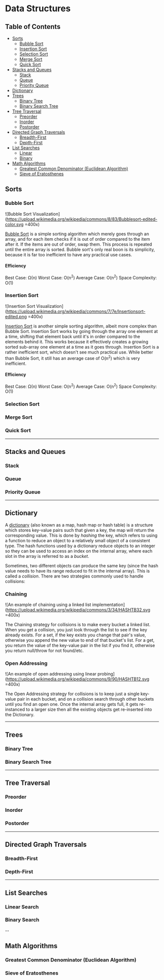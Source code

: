 # Data Structures

## Table of Contents
  - [Sorts](https://github.com/zckeyser/data-structures/blob/master/README.md#L32)
    - [Bubble Sort](https://github.com/zckeyser/data-structures/blob/master/README.md#L34)
    - [Insertion Sort](https://github.com/zckeyser/data-structures/blob/master/README.md#L45)
    - [Selection Sort](https://github.com/zckeyser/data-structures/blob/master/README.md#L56)
    - [Merge Sort]()
    - [Quick Sort]()
  - [Stacks and Queues]()
    - [Stack]()
    - [Queue]()
    - [Priority Queue]()
  - [Dictionary]()
  - [Trees]()
    - [Binary Tree]()
    - [Binary Search Tree]()
  - [Tree Traversal]()
    - [Preorder]()
    - [Inorder]()
    - [Postorder]()
  - [Directed Graph Traversals]()
    - [Breadth-First]()
    - [Depth-First]()
  - [List Searches]()
    - [Linear]()
    - [Binary]()
  - [Math Algorithms]()
    - [Greatest Common Denominator (Euclidean Algorithm)]()
    - [Sieve of Eratosthenes]()

## Sorts

### Bubble Sort
![Bubble Sort Visualization](https://upload.wikimedia.org/wikipedia/commons/8/83/Bubblesort-edited-color.svg =400x)

[Bubble Sort](https://en.wikipedia.org/wiki/Bubble_sort) is a simple sorting algorithm which merely goes through an array, and for each item checks if it is out of order compared to the item after it. If the items are out of order, swap them. This process is repeated until the entire array is sorted. Bubble sort's only real boon is its simplicity, because it is far too inefficient to have any practical use cases.

#### Efficiency
Best Case: Ω(n)
Worst Case: O(n<sup>2</sup>)
Average Case: O(n<sup>2</sup>)
Space Complexity: O(1)

### Insertion Sort
![Insertion Sort Visualization](https://upload.wikimedia.org/wikipedia/commons/7/7e/Insertionsort-edited.png =400x)

[Insertion Sort](https://en.wikipedia.org/wiki/Insertion_sort) is another simple sorting algorithm, albeit more complex than Bubble Sort. Insertion Sort works by going through the array one element at a time, shifting that element back until it's in order compared to the elements behind it. This works because it effectively creates a growing sorted sub-array one element at a time as it goes through. Insertion Sort is a rather inefficient sort, which doesn't see much practical use. While better than Bubble Sort, it still has an average case of O(n<sup>2</sup>) which is very inefficient.

#### Efficiency
Best Case: Ω(n)
Worst Case: O(n<sup>2</sup>)
Average Case: O(n<sup>2</sup>)
Space Complexity: O(1)

### Selection Sort

### Merge Sort

### Quick Sort

---

## Stacks and Queues

### Stack

### Queue

### Priority Queue

---

## Dictionary

A [dictionary](https://en.wikibooks.org/wiki/Data_Structures/Hash_Tables) (also known as a map, hash map or hash table) is a structure which stores key-value pairs such that given a key, the map will return the corresponding value. This is done by *hashing* the key, which refers to using a function to reduce an object to a relatively small object of a consistent type. The hash functions used by a dictionary reduce objects to an integer so they can be used to access an index on the internal array, where each slot in the array is referred to as a *bucket*.

Sometimes, two different objects can produce the same key (since the hash value needs to have its range reduced to fit in the internal array). This is called a *collision*. There are two strategies commonly used to handle collisions:

### Chaining
![An example of chaining using a linked list implementation](https://upload.wikimedia.org/wikipedia/commons/3/34/HASHTB32.svg =400x)

The Chaining strategy for collisions is to make every bucket a linked list. When you get a collision, you just look through the list to see if the key already exists. For a set, if the key exists you change that pair's value, otherwise you append the new value to end of that bucket's list. For a get, you return the value of the key-value pair in the list if you find it, otherwise you return null/throw for not found/etc.

### Open Addressing
![An example of open addressing using linear probing](https://upload.wikimedia.org/wikipedia/commons/9/90/HASHTB12.svg =400x)

The Open Addressing strategy for collisions is to keep just a single key-value pair in each bucket, and on a collision search through other buckets until you find an open one. Once the internal array gets full, it gets re-instanced to a larger size then all the existing objects get re-inserted into the Dictionary.

---

## Trees

### Binary Tree

### Binary Search Tree

---

## Tree Traversal

### Preorder

### Inorder

### Postorder

---

## Directed Graph Traversals

### Breadth-First

### Depth-First

---

## List Searches

### Linear Search

### Binary Search

--

## Math Algorithms

### Greatest Common Denominator (Euclidean Algorithm)

### Sieve of Eratosthenes
